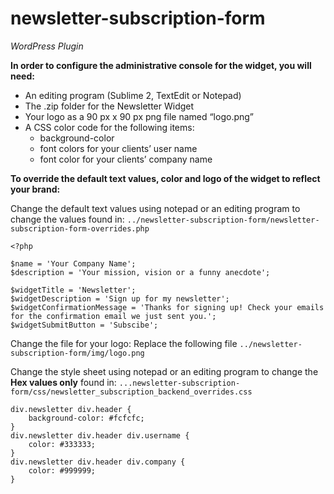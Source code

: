 newsletter-subscription-form
============================

*WordPress Plugin*

**In order to configure the administrative console for the widget, you will need:**
* An editing program (Sublime 2, TextEdit or Notepad)
* The .zip folder for the Newsletter Widget
* Your logo as a 90 px x 90 px png file named “logo.png”
* A CSS color code for the following items:
	- background-color
	- font colors for your clients’ user name
	- font color for your clients’ company name

**To override the default text values, color and logo of the widget to reflect your brand:**

Change the default text values using notepad or an editing program to change the values found in:
  `../newsletter-subscription-form/newsletter-subscription-form-overrides.php`

```
<?php

$name = 'Your Company Name';
$description = 'Your mission, vision or a funny anecdote';

$widgetTitle = 'Newsletter';
$widgetDescription = 'Sign up for my newsletter';
$widgetConfirmationMessage = 'Thanks for signing up! Check your emails for the confirmation email we just sent you.';
$widgetSubmitButton = 'Subscibe';
```

Change the file for your logo: Replace the following file
  `../newsletter-subscription-form/img/logo.png`


Change the style sheet using notepad or an editing program to change the **Hex values only** found in:
  `...newsletter-subscription-form/css/newsletter_subscription_backend_overrides.css`

```
div.newsletter div.header {
    background-color: #fcfcfc;
}
div.newsletter div.header div.username {
    color: #333333;
}
div.newsletter div.header div.company {
    color: #999999;
}
```
